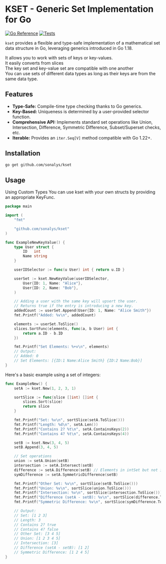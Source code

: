 # KSET - Generic Set Implementation for Go

[![Go Reference](https://pkg.go.dev/badge/github.com/sonalys/kset.svg)](https://pkg.go.dev/github.com/sonalys/kset)
[![Tests](https://github.com/sonalys/kset/actions/workflows/test.yml/badge.svg)](https://github.com/sonalys/kset/actions/workflows/test.yml)

`kset` provides a flexible and type-safe implementation of a mathematical set data structure in Go, leveraging generics introduced in Go 1.18.

It allows you to work with sets of keys or key-values.  
It easily converts from slices  
The key set and key-value set are compatible with one another  
You can use sets of different data types as long as their keys are from the same data type.

## Features

*   **Type-Safe:** Compile-time type checking thanks to Go generics.
*   **Key-Based:** Uniqueness is determined by a user-provided selector function.
*   **Comprehensive API:** Implements standard set operations like Union, Intersection, Difference, Symmetric Difference, Subset/Superset checks, etc.
*   **Iterable:** Provides an `iter.Seq[V]` method compatible with Go 1.22+.

## Installation

```bash
go get github.com/sonalys/kset
```

## Usage

Using Custom Types
You can use kset with your own structs by providing an appropriate KeyFunc.

```go
package main

import (
    "fmt"

    "github.com/sonalys/kset"
)

func ExampleNewKeyValue() {
	type User struct {
		ID   int
		Name string
	}

	userIDSelector := func(u User) int { return u.ID }

	userSet := kset.NewKeyValue(userIDSelector,
		User{ID: 1, Name: "Alice"},
		User{ID: 2, Name: "Bob"},
	)

	// Adding a user with the same key will upsert the user.
	// Returns true if the entry is introducing a new key.
	addedCount := userSet.Append(User{ID: 1, Name: "Alice Smith"})
	fmt.Printf("Added: %v\n", addedCount)

	elements := userSet.ToSlice()
	slices.SortFunc(elements, func(a, b User) int {
		return a.ID - b.ID
	})

	fmt.Printf("Set Elements: %+v\n", elements)
	// Output:
	// Added: 0
	// Set Elements: [{ID:1 Name:Alice Smith} {ID:2 Name:Bob}]
}
```

Here's a basic example using a set of integers:

```go
func ExampleNew() {
	setA := kset.New(1, 2, 3, 1)

	sortSlice := func(slice []int) []int {
		slices.Sort(slice)
		return slice
	}

	fmt.Printf("Set: %v\n", sortSlice(setA.ToSlice()))
	fmt.Printf("Length: %d\n", setA.Len())
	fmt.Printf("Contains 2? %t\n", setA.ContainsKeys(2))
	fmt.Printf("Contains 4? %t\n", setA.ContainsKeys(4))

	setB := kset.New(3, 4, 5)
	setB.Append(3, 4, 5)

	// Set operations
	union := setA.Union(setB)
	intersection := setA.Intersect(setB)
	difference := setA.Difference(setB) // Elements in intSet but not in otherSet
	symDifference := setA.SymmetricDifference(setB)

	fmt.Printf("Other Set: %v\n", sortSlice(setB.ToSlice()))
	fmt.Printf("Union: %v\n", sortSlice(union.ToSlice()))
	fmt.Printf("Intersection: %v\n", sortSlice(intersection.ToSlice()))
	fmt.Printf("Difference (setA - setB): %v\n", sortSlice(difference.ToSlice()))
	fmt.Printf("Symmetric Difference: %v\n", sortSlice(symDifference.ToSlice()))

	// Output:
	// Set: [1 2 3]
	// Length: 3
	// Contains 2? true
	// Contains 4? false
	// Other Set: [3 4 5]
	// Union: [1 2 3 4 5]
	// Intersection: [3]
	// Difference (setA - setB): [1 2]
	// Symmetric Difference: [1 2 4 5]
}
```
